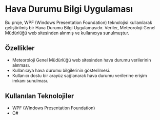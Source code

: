 # Hava Durumu Bilgi Uygulaması

Bu proje, WPF (Windows Presentation Foundation) teknolojisi kullanılarak geliştirilmiş bir Hava Durumu Bilgi Uygulamasıdır. Veriler, Meteoroloji Genel Müdürlüğü web sitesinden alınmış ve kullanıcıya sunulmuştur.

## Özellikler

- Meteoroloji Genel Müdürlüğü web sitesinden hava durumu verilerinin alınması.
- Kullanıcıya hava durumu bilgilerinin gösterilmesi.
- Kullanıcı dostu bir arayüz sağlanarak hava durumu verilerine erişim imkanı sunulması.

## Kullanılan Teknolojiler

- WPF (Windows Presentation Foundation)
- C#




